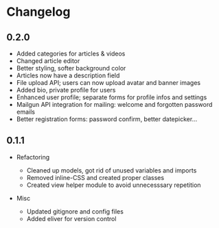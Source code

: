 # Changelog

## 0.2.0
* Added categories for articles & videos
* Changed article editor
* Better styling, softer background color
* Articles now have a description field
* File upload API; users can now upload avatar and banner images
* Added bio, private profile for users
* Enhanced user profile; separate forms for profile infos and settings
* Mailgun API integration for mailing: welcome and forgotten password emails
* Better registration forms: password confirm, better datepicker...

## 0.1.1

* Refactoring
  - Cleaned up models, got rid of unused variables and imports
  - Removed inline-CSS and created proper classes
  - Created view helper module to avoid unnecesssary repetition

* Misc
  - Updated gitignore and config files
  - Added eliver for version control

